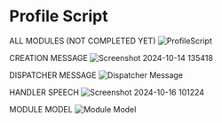# Profile Script

ALL MODULES (NOT COMPLETED YET)
![ProfileScript](https://github.com/user-attachments/assets/080b6cb2-f483-4b13-bc5f-dc4db312de09)

CREATION MESSAGE
![Screenshot 2024-10-14 135418](https://github.com/user-attachments/assets/9ef845f0-f4f0-44e1-9a3c-e998c26a71e6)

DISPATCHER MESSAGE
![Dispatcher Message](https://github.com/user-attachments/assets/c86ff5b5-5b82-4bb7-86c6-49d315e959ec)

HANDLER SPEECH
![Screenshot 2024-10-16 101224](https://github.com/user-attachments/assets/72e87c67-f05c-452b-9612-a296b64e549f)

MODULE MODEL
![Module Model](https://github.com/user-attachments/assets/a7e65a8f-a749-4d3c-b647-27f69fc6edee)
